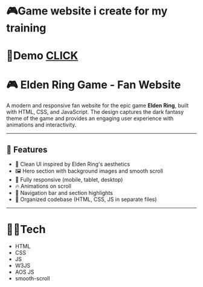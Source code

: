 # 🎮Game website i create for my training

# 🎲Demo <a href='https://farhad-here.github.io/EldenRing_Game-website/#home_page'>CLICK</a>

# 🎮 Elden Ring Game - Fan Website

A modern and responsive fan website for the epic game **Elden Ring**, built with HTML, CSS, and JavaScript. The design captures the dark fantasy theme of the game and provides an engaging user experience with animations and interactivity.

---

## 🧰 Features

- 🎨 Clean UI inspired by Elden Ring's aesthetics
- 🖼️ Hero section with background images and smooth scroll
- 📱 Fully responsive (mobile, tablet, desktop)
- 🔥 Animations on scroll
- 🧭 Navigation bar and section highlights
- 📝 Organized codebase (HTML, CSS, JS in separate files)

---




# 👨‍💻Tech
- HTML
- CSS
- JS
- W3JS
- AOS JS
- smooth-scroll
